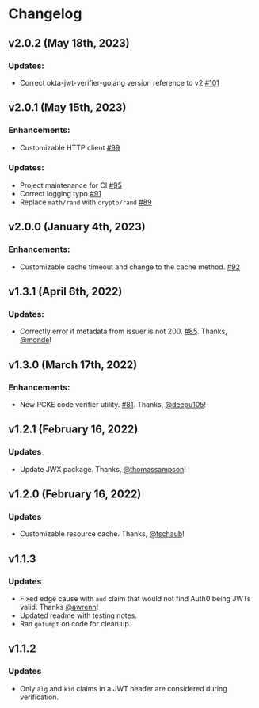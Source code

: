 # Changelog

## v2.0.2 (May 18th, 2023)

### Updates:

* Correct okta-jwt-verifier-golang version reference to v2  [#101](https://github.com/okta/okta-jwt-verifier-golang/pull/101)

## v2.0.1 (May 15th, 2023)

### Enhancements:

* Customizable HTTP client [#99](https://github.com/okta/okta-jwt-verifier-golang/pull/99)

### Updates:

* Project maintenance for CI [#95](https://github.com/okta/okta-jwt-verifier-golang/pull/95)
* Correct logging typo [#91](https://github.com/okta/okta-jwt-verifier-golang/pull/91)
* Replace `math/rand` with `crypto/rand` [#89](https://github.com/okta/okta-jwt-verifier-golang/pull/89)

## v2.0.0 (January 4th, 2023)

### Enhancements:

* Customizable cache timeout and change to the cache method. [#92](https://github.com/okta/okta-jwt-verifier-golang/pull/92)

## v1.3.1 (April 6th, 2022)

### Updates:

* Correctly error if metadata from issuer is not 200. [#85](https://github.com/okta/okta-jwt-verifier-golang/pull/85). Thanks, [@monde](https://github.com/monde)!

## v1.3.0 (March 17th, 2022)

### Enhancements:

* New PCKE code verifier utility. [#81](https://github.com/okta/okta-jwt-verifier-golang/pull/81). Thanks, [@deepu105](https://github.com/deepu105)!

## v1.2.1 (February 16, 2022)

### Updates

* Update JWX package. Thanks, [@thomassampson](https://github.com/thomassampson)!

## v1.2.0 (February 16, 2022)

### Updates

* Customizable resource cache. Thanks, [@tschaub](https://github.com/tschaub)!

## v1.1.3

### Updates

- Fixed edge cause with `aud` claim that would not find Auth0 being JWTs valid. Thanks [@awrenn](https://github.com/awrenn)!
- Updated readme with testing notes.
- Ran `gofumpt` on code for clean up.

## v1.1.2

### Updates

- Only `alg` and `kid` claims in a JWT header are considered during verification.
